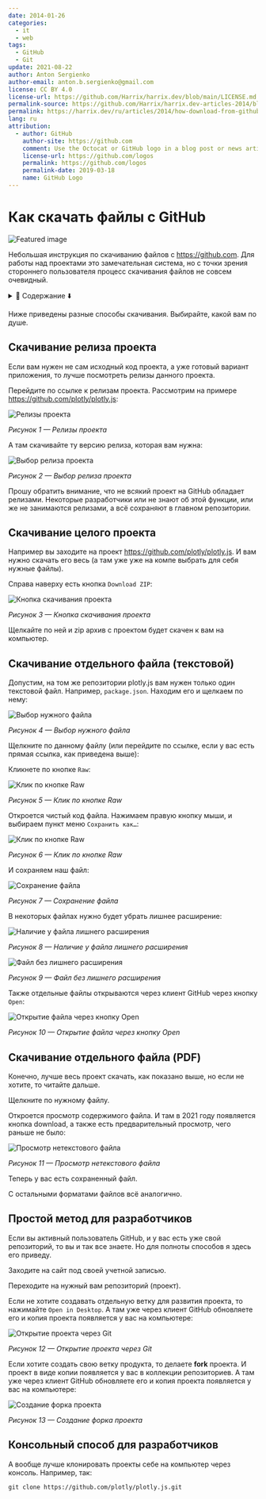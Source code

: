 ```yaml
---
date: 2014-01-26
categories:
  - it
  - web
tags:
  - GitHub
  - Git
update: 2021-08-22
author: Anton Sergienko
author-email: anton.b.sergienko@gmail.com
license: CC BY 4.0
license-url: https://github.com/Harrix/harrix.dev/blob/main/LICENSE.md
permalink-source: https://github.com/Harrix/harrix.dev-articles-2014/blob/main/how-download-from-github/how-download-from-github.md
permalink: https://harrix.dev/ru/articles/2014/how-download-from-github/
lang: ru
attribution:
  - author: GitHub
    author-site: https://github.com
    comment: Use the Octocat or GitHub logo in a blog post or news article about GitHub
    license-url: https://github.com/logos
    permalink: https://github.com/logos
    permalink-date: 2019-03-18
    name: GitHub Logo
---
```


# Как скачать файлы с GitHub

![Featured image](featured-image.svg)

Небольшая инструкция по скачиванию файлов с <https://github.com>. Для работы над проектами это замечательная система, но с точки зрения стороннего пользователя процесс скачивания файлов не совсем очевидный.

<details>
<summary>📖 Содержание ⬇️</summary>

## Содержание

- [Скачивание релиза проекта](#скачивание-релиза-проекта)
- [Скачивание целого проекта](#скачивание-целого-проекта)
- [Скачивание отдельного файла (текстовой)](#скачивание-отдельного-файла-текстовой)
- [Скачивание отдельного файла (PDF)](#скачивание-отдельного-файла-pdf)
- [Простой метод для разработчиков](#простой-метод-для-разработчиков)
- [Консольный способ для разработчиков](#консольный-способ-для-разработчиков)

</details>

Ниже приведены разные способы скачивания. Выбирайте, какой вам по душе.

## Скачивание релиза проекта

Если вам нужен не сам исходный код проекта, а уже готовый вариант приложения, то лучше посмотреть релизы данного проекта.

Перейдите по ссылке к релизам проекта. Рассмотрим на примере <https://github.com/plotly/plotly.js>:

![Релизы проекта](img/releases_01.png)

_Рисунок 1 — Релизы проекта_

А там скачивайте ту версию релиза, которая вам нужна:

![Выбор релиза проекта](img/releases_02.png)

_Рисунок 2 — Выбор релиза проекта_

Прошу обратить внимание, что не всякий проект на GitHub обладает релизами. Некоторые разработчики или не знают об этой функции, или же не занимаются релизами, а всё сохраняют в главном репозитории.

## Скачивание целого проекта

Например вы заходите на проект <https://github.com/plotly/plotly.js>. И вам нужно скачать его весь (а там уже уже на компе выбрать для себя нужные файлы).

Справа наверху есть кнопка `Download ZIP`:

![Кнопка скачивания проекта](img/download.png)

_Рисунок 3 — Кнопка скачивания проекта_

Щелкайте по ней и zip архив с проектом будет скачен к вам на компьютер.

## Скачивание отдельного файла (текстовой)

Допустим, на том же репозитории plotly.js вам нужен только один текстовой файл. Например, `package.json`. Находим его и щелкаем по нему:

![Выбор нужного файла](img/file_01.png)

_Рисунок 4 — Выбор нужного файла_

Щелкните по данному файлу (или перейдите по ссылке, если у вас есть прямая ссылка, как приведена выше):

Кликнете по кнопке `Raw`:

![Клик по кнопке Raw](img/file_02.png)

_Рисунок 5 — Клик по кнопке Raw_

Откроется чистый код файла. Нажимаем правую кнопку мыши, и выбираем пункт меню `Сохранить как…`:

![Клик по кнопке Raw](img/file_03.png)

_Рисунок 6 — Клик по кнопке Raw_

И сохраняем наш файл:

![Сохранение файла](img/file_04.png)

_Рисунок 7 — Сохранение файла_

В некоторых файлах нужно будет убрать лишнее расширение:

![Наличие у файла лишнего расширения](img/file_05.png)

_Рисунок 8 — Наличие у файла лишнего расширения_

![Файл без лишнего расширения](img/file_06.png)

_Рисунок 9 — Файл без лишнего расширения_

Также отдельные файлы открываются через клиент GitHub через кнопку `Open`:

![Открытие файла через кнопку Open](img/file_07.png)

_Рисунок 10 — Открытие файла через кнопку Open_

## Скачивание отдельного файла (PDF)

Конечно, лучше весь проект скачать, как показано выше, но если не хотите, то читайте дальше.

Щелкните по нужному файлу.

Откроется просмотр содержимого файла. И там в 2021 году появляется кнопка download, а также есть предварительный просмотр, чего раньше не было:

![Просмотр нетекстового файла](img/pdf.png)

_Рисунок 11 — Просмотр нетекстового файла_

Теперь у вас есть сохраненный файл.

С остальными форматами файлов всё аналогично.

## Простой метод для разработчиков

Если вы активный пользователь GitHub, и у вас есть уже свой репозиторий, то вы и так все знаете. Но для полноты способов я здесь его приведу.

Заходите на сайт под своей учетной записью.

Переходите на нужный вам репозиторий (проект).

Если не хотите создавать отдельную ветку для развития проекта, то нажимайте `Open in Desktop`. А там уже через клиент GitHub обновляете его и копия проекта появляется у вас на компьютере:

![Открытие проекта через Git](img/git.png)

_Рисунок 12 — Открытие проекта через Git_

Если хотите создать свою ветку продукта, то делаете **fork** проекта. И проект в виде копии появляется у вас в коллекции репозиториев. А там уже через клиент GitHub обновляете его и копия проекта появляется у вас на компьютере:

![Создание форка проекта](img/fork.png)

_Рисунок 13 — Создание форка проекта_

## Консольный способ для разработчиков

А вообще лучше клонировать проекты себе на компьютер через консоль. Например, так:

```shell
git clone https://github.com/plotly/plotly.js.git
```

